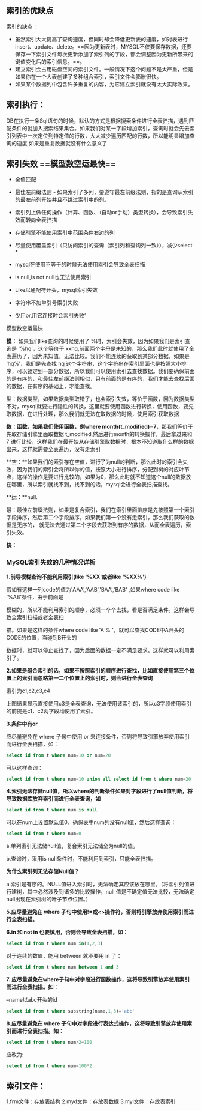 

## 索引的优缺点



索引的缺点：

- 虽然索引大大提高了查询速度，但同时却会降低更新表的速度，如对表进行insert、update、delete。==因为更新表时，MYSQL不仅要保存数据，还要保存一下索引文件每次更新添加了索引列的字段，都会调整因为更新所带来的键值变化后的索引信息。==。
- 建立索引会占用磁盘空间的索引文件。一般情况下这个问题不是太严重，但是如果你在一个大表创建了多种组合索引，索引文件会膨胀很快。
- 如果某个数据列中包含许多重复的内容，为它建立索引就没有太大实际效果。



## **索引执行：**

DB在执行一条Sql语句的时候，默认的方式是根据搜索条件进行全表扫描，遇到匹配条件的就加入搜索结果集合。如果我们对某一字段增加索引，查询时就会先去索引列表中一次定位到特定值的行数，大大减少遍历匹配的行数，所以能明显增加查询的速度,如果是重复数据就没有什么意义了



## **索引失效**          ==模型数空运最快==

- 全值匹配

- 最佳左前缀法则 - 如果索引了多列，要遵守最左前缀法则，指的是查询从索引的最左前列开始并且不跳过索引中的列。

- 索引列上做任何操作（计算、函数、（自动or手动）类型转换），会导致索引失效而转向全表扫描
- 存储引擎不能使用索引中范围条件右边的列
- 尽量使用覆盖索引（只访问索引的查询（索引列和查询列一致）），减少select *
- mysql在使用不等于的时候无法使用索引会导致全表扫描
- is null,is not null也无法使用索引
- Like以通配符开头，mysql索引失效
- 字符串不加单引号索引失败
- 少用or,用它连接时会索引失败‘

模型数空运最快

**模：** 如果我们like查询的时候使用了 %时，索引会失效，因为如果我们是索引查询是 '%hq'，这个等价于 xxhq,前面两个字母是未知的，那么我们此时就使用了全表遍历了，因为未知值，无法比较。我们不能连续的获取到某部分数据，如果是 ‘hq%’，我们是先查找 hq 这个字符串，这个字符串在索引里面也是按照大小排序，可以锁定到一部分数据，所以我们可以使用索引去查找数据。我们要确保前面的是有序的，和最佳左前缀法则相似，只有前面的是有序的，我们才能去查找后面的数据，在有序的基础上，才能查找。

型：数据类型，如果数据类型取错了，也会索引失效，等价于函数，因为数据类型不对，mysql就要进行隐性的转换，这里就要使用函数进行转换，使用函数，要先取数据，在进行处理，那么我们就无法在取数据的时候，使用索引获取数据

**数：**函数，如果我们使用函数，例**where month(t_modified)=7**，那我们等价于先取存储引擎里面取数据 t_modified,然后进行month的转换操作，最后拿过来和 7 进行比较，这样我们在最开始从存储引擎取数据时，根本不知道取什么样的数据出来，这样就需要全表遍历，没有走索引

**空：**如果我们的索引存在空值，进行了为null的判断，那么此时的索引会失效，因为我们的索引会将所以你的值，按照大小进行排序，分配到树的对应叶节点，这样的操作是要进行比较的，如果为0，那么此时就不知道这个null的数据放在哪里，所以索引就找不到，找不到的话，mysql会进行全表扫描查找。

**运：**null.

最：最佳左前缀法则，如果是复合索引，我们在索引里面排序是先按照第一个索引字段排序，然后第二个字段排序，如果我们第一个没有走索引，那么我们获取的数据是无序的， 就无法去通过第二个字段去获取到有序的数据，从而全表遍历，索引失效。

**快：**



### MySQL索引失效的几种情况详析

**1.前导模糊查询不能利用索引(like '%XX'或者like '%XX%')**

假如有这样一列code的值为'AAA','AAB','BAA','BAB' ,如果where code like '%AB'条件，由于前面是

模糊的，所以不能利用索引的顺序，必须一个个去找，看是否满足条件。这样会导致全索引扫描或者全表扫

描。如果是这样的条件where code like 'A % '，就可以查找CODE中A开头的CODE的位置，当碰到B开头的

数据时，就可以停止查找了，因为后面的数据一定不满足要求。这样就可以利用索引了。

**2.如果是组合索引的话，如果不按照索引的顺序进行查找，比如直接使用第三个位置上的索引而忽略第一二个位置上的索引时，则会进行全表查询**

索引为c1,c2,c3,c4

上图结果显示直接使用c3是全表查询，无法使用该索引的，所以c3字段使用索引的前提是c1，c2两字段均使用了索引。

**3.条件中有or**

应尽量避免在 where 子句中使用 or 来连接条件，否则将导致引擎放弃使用索引而进行全表扫描，如：

```sql
select id from t where num=10 or num=20
```

可以这样查询：

```sql
select id from t where num=10 union all select id from t where num=20
```

**4.索引无法存储null值，所以where的判断条件如果对字段进行了null值判断，将导致数据库放弃索引而进行全表查询，如**

```sql
select id from t where num is null
```

可以在num上设置默认值0，确保表中num列没有null值，然后这样查询：

```sql
select id from t where num=0
```

a.单列索引无法储null值，复合索引无法储全为null的值。

b.查询时，采用is null条件时，不能利用到索引，只能全表扫描。

**为什么索引列无法存储Null值？**

a.索引是有序的。NULL值进入索引时，无法确定其应该放在哪里。（将索引列值进行建树，其中必然涉及到诸多的比较操作，null 值是不确定值无法比较，无法确定null出现在索引树的叶子节点位置。）

**5.应尽量避免在 where 子句中使用!=或<>操作符，否则将引擎放弃使用索引而进行全表扫描。**

**6.in 和 not in 也要慎用，否则会导致全表扫描，如：**

```sql
select id from t where num in(1,2,3)
```

对于连续的数值，能用 between 就不要用 in 了：

```sql
select id from t where num between 1 and 3
```

**7. 应尽量避免在where子句中对字段进行函数操作，这将导致引擎放弃使用索引而进行全表扫描。如：**

–name以abc开头的id

```sql
select id from t where substring(name,1,3)='abc'
```

**8.应尽量避免在 where 子句中对字段进行表达式操作，这将导致引擎放弃使用索引而进行全表扫描。如：**

```sql
select id from t where num/2=100
```

应改为:

```sql
select id from t where num=100*2
```

## **索引文件：**

1.frm文件：存放表结构
2.myd文件：存放表数据
3.myi文件：存放表索引

